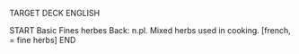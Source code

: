TARGET DECK
ENGLISH

START
Basic
Fines herbes
Back: n.pl. Mixed herbs used in cooking. [french, = fine herbs]
END
